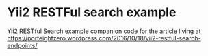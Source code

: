 # Yii2 RESTFul search example
Yii2 RESTful Search example companion code for the article living at https://porteightzero.wordpress.com/2016/10/18/yii2-restful-search-endpoints/
